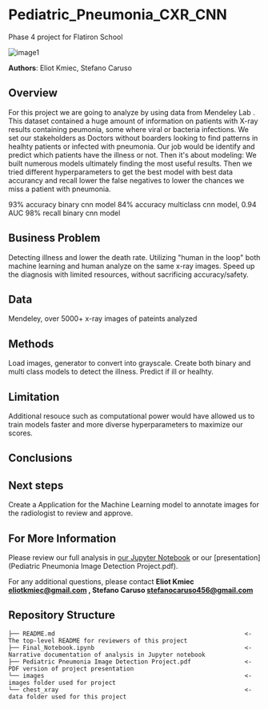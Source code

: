 # Pediatric_Pneumonia_CXR_CNN
Phase 4 project for Flatiron School


![image1]('./chest_xray/sample/BACTERIAL/BACTERIA-2034017-0005.jpeg')

**Authors**: Eliot Kmiec, Stefano Caruso

## Overview

For this project we are going to analyze by using data from Mendeley Lab . This dataset contained a huge amount of information on patients with X-ray results containing peumonia, some where viral or bacteria infections. We set our stakeholders as Doctors without boarders looking to find patterns in healhty patients or infected with pneumonia. Our job would be identify and predict which patients have the illness or not. Then it's about modeling: We built numerous models ultimately finding the most useful results. Then we tried different hyperparameters to get the best model with best data accurancy and recall lower the false negatives to lower the chances we miss a patient with pneumonia.

93% accuracy binary cnn model
84% accuracy multiclass cnn model, 0.94 AUC
98% recall binary cnn model 




## Business Problem

Detecting illness and lower the death rate. Utilizing "human in the loop" both machine learning and human analyze on the same x-ray images. Speed up the diagnosis with limited resources, without sacrificing accuracy/safety. 


## Data

Mendeley, over 5000+ x-ray images of pateints analyzed 




## Methods

Load images, generator to convert into grayscale. Create both binary and multi class models to detect the illness. Predict if ill or healhty. 




## Limitation

Additional resouce such as computational power would have allowed us to train models faster and more diverse hyperparameters to maximize our scores.


## Conclusions




## Next steps

Create a Application for the Machine Learning model to annotate images for the radiologist to review and approve.


## For More Information

Please review our full analysis in [our Jupyter Notebook](Final_Notebook.ipynb) or our [presentation](Pediatric Pneumonia Image Detection Project.pdf).

For any additional questions, please contact **Eliot Kmiec eliotkmiec@gmail.com , Stefano Caruso stefanocaruso456@gmail.com**

## Repository Structure

```
├── README.md                                                     <- The top-level README for reviewers of this project
├── Final_Notebook.ipynb                                          <- Narrative documentation of analysis in Jupyter notebook
├── Pediatric Pneumonia Image Detection Project.pdf               <- PDF version of project presentation
└── images                                                        <- images folder used for project
└── chest_xray                                                    <- data folder used for this project
```
